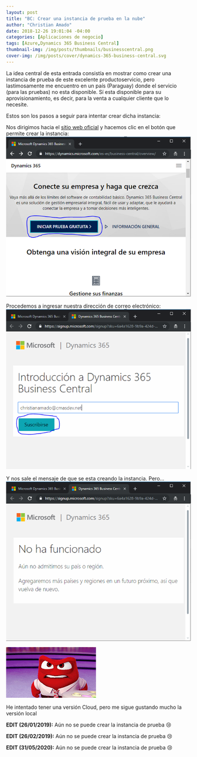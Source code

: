```yaml
---
layout: post
title: "BC: Crear una instancia de prueba en la nube"
author: "Christian Amado"
date: 2018-12-26 19:01:04 -04:00
categories: [Aplicaciones de negocio]
tags: [Azure,Dynamics 365 Business Central]
thumbnail-img: /img/posts/thumbnails/businesscentral.png
cover-img: /img/posts/cover/dynamics-365-business-central.svg
---
```


La idea central de esta entrada consistía en mostrar como crear una instancia de prueba de este excelente productoservicio, pero lastimosamente me encuentro en un país (Paraguay) donde el servicio (para las pruebas) no esta disponible. Sí esta disponible para su aprovisionamiento, es decir, para la venta a cualquier cliente que lo necesite.

Estos son los pasos a seguir para intentar crear dicha instancia:

<!--more-->

Nos dirigimos hacia el [sitio web oficial](https://dynamics.microsoft.com/es-es/business-central/overview/) y hacemos clic en el botón que permite crear la instancia:  
![](/img/posts/migrated/2018/12/1.png)  

Procedemos a ingresar nuestra dirección de correo electrónico:  
![](/img/posts/migrated/2018/12/2.png)  

Y nos sale el mensaje de que se esta creando la instancia. Pero...  
![](/img/posts/migrated/2018/12/3.png)  

![](/img/posts/migrated/2018/12/angry.gif)  

He intentado tener una versión Cloud, pero me sigue gustando mucho la versión local

**EDIT (26/01/2019):** Aún no se puede crear la instancia de prueba :cry:

**EDIT (26/02/2019):** Aún no se puede crear la instancia de prueba :cry:

**EDIT (31/05/2020):** Aún no se puede crear la instancia de prueba :cry:

